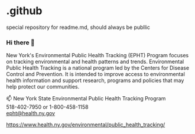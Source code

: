 # .github
special repository for readme.md, should always be publlic
### Hi there 👋

<!--
**NYSTracking/NYSTracking** is a ✨ _special_ ✨ repository because its `README.md` (this file) appears on your GitHub profile.

Here are some ideas to get you started:

- 🔭 I’m currently working on ...
- 🌱 I’m currently learning ...
- 👯 I’m looking to collaborate on ...
- 🤔 I’m looking for help with ...
- 💬 Ask me about ...
- 📫 How to reach me: ...
- 😄 Pronouns: ...
- ⚡ Fun fact: ...
-->
New York's Environmental Public Health Tracking (EPHT) Program focuses on tracking environmental and health patterns and trends. Environmental Public Health Tracking is a national program led by the Centers for Disease Control and Prevention. It is intended to improve access to environmental health information and support research, programs and policies that may help protect our communities.

 📫 New York State Environmental Public Health Tracking Program  
518-402-7950 or 1-800-458-1158  
epht@health.ny.gov  

https://www.health.ny.gov/environmental/public_health_tracking/
